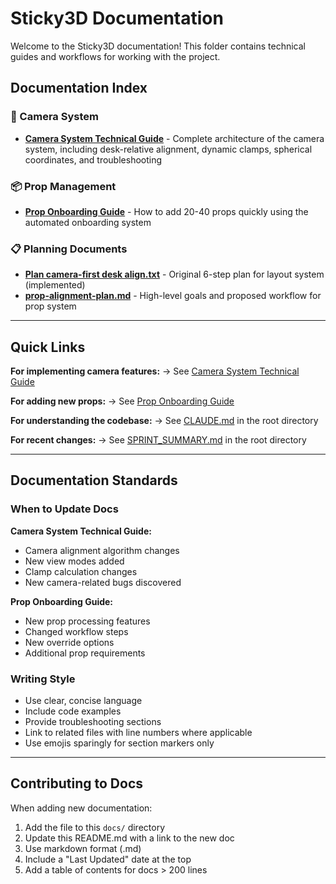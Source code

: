 # Sticky3D Documentation

Welcome to the Sticky3D documentation! This folder contains technical guides and workflows for working with the project.

## Documentation Index

### 🎥 Camera System
- **[Camera System Technical Guide](./camera-system-technical-guide.md)** - Complete architecture of the camera system, including desk-relative alignment, dynamic clamps, spherical coordinates, and troubleshooting

### 📦 Prop Management
- **[Prop Onboarding Guide](./prop-onboarding-guide.md)** - How to add 20-40 props quickly using the automated onboarding system

### 📋 Planning Documents
- **[Plan camera-first desk align.txt](./Plan%20camera-first%20desk%20align.txt)** - Original 6-step plan for layout system (implemented)
- **[prop-alignment-plan.md](./prop-alignment-plan.md)** - High-level goals and proposed workflow for prop system

---

## Quick Links

**For implementing camera features:**
→ See [Camera System Technical Guide](./camera-system-technical-guide.md)

**For adding new props:**
→ See [Prop Onboarding Guide](./prop-onboarding-guide.md)

**For understanding the codebase:**
→ See [CLAUDE.md](../CLAUDE.md) in the root directory

**For recent changes:**
→ See [SPRINT_SUMMARY.md](../SPRINT_SUMMARY.md) in the root directory

---

## Documentation Standards

### When to Update Docs

**Camera System Technical Guide:**
- Camera alignment algorithm changes
- New view modes added
- Clamp calculation changes
- New camera-related bugs discovered

**Prop Onboarding Guide:**
- New prop processing features
- Changed workflow steps
- New override options
- Additional prop requirements

### Writing Style

- Use clear, concise language
- Include code examples
- Provide troubleshooting sections
- Link to related files with line numbers where applicable
- Use emojis sparingly for section markers only

---

## Contributing to Docs

When adding new documentation:

1. Add the file to this `docs/` directory
2. Update this README.md with a link to the new doc
3. Use markdown format (.md)
4. Include a "Last Updated" date at the top
5. Add a table of contents for docs > 200 lines
